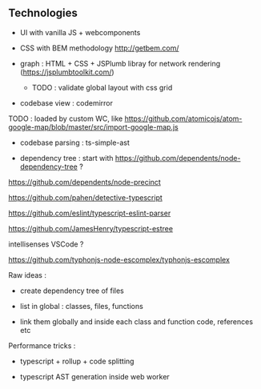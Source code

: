 ## Technologies

-   UI with vanilla JS + webcomponents

-   CSS with BEM methodology http://getbem.com/

-   graph : HTML + CSS + JSPlumb libray for network rendering (https://jsplumbtoolkit.com/)

    -   TODO : validate global layout with css grid

-   codebase view : codemirror

TODO : loaded by custom WC, like https://github.com/atomicojs/atom-google-map/blob/master/src/import-google-map.js

-   codebase parsing : ts-simple-ast

-   dependency tree : start with https://github.com/dependents/node-dependency-tree ?

https://github.com/dependents/node-precinct

https://github.com/pahen/detective-typescript

https://github.com/eslint/typescript-eslint-parser

https://github.com/JamesHenry/typescript-estree

intellisenses VSCode ?

https://github.com/typhonjs-node-escomplex/typhonjs-escomplex

Raw ideas :

-   create dependency tree of files

-   list in global : classes, files, functions

-   link them globally and inside each class and function code, references etc

Performance tricks :

-   typescript + rollup + code splitting

-   typescript AST generation inside web worker
